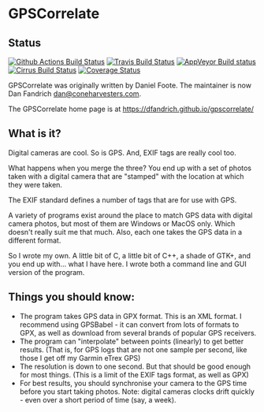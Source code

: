 # GPSCorrelate

## Status

[![Github Actions Build Status](https://github.com/dfandrich/gpscorrelate/workflows/CI/badge.svg?branch=master)](https://github.com/dfandrich/gpscorrelate/actions?query=workflow%3A%22CI%22)
[![Travis Build Status](https://travis-ci.org/dfandrich/gpscorrelate.svg?branch=master)](https://travis-ci.org/dfandrich/gpscorrelate)
[![AppVeyor Build status](https://ci.appveyor.com/api/projects/status/4wi4bxc47c29ce0r/branch/master?svg=true)](https://ci.appveyor.com/project/dfandrich/gpscorrelate)
[![Cirrus Build Status](https://api.cirrus-ci.com/github/dfandrich/gpscorrelate.svg?branch=master)](https://cirrus-ci.com/github/dfandrich/gpscorrelate)
[![Coverage Status](https://coveralls.io/repos/github/dfandrich/gpscorrelate/badge.svg?branch=master)](https://coveralls.io/github/dfandrich/gpscorrelate)

GPSCorrelate was originally written by Daniel Foote. The maintainer is now
Dan Fandrich <dan@coneharvesters.com>.

The GPSCorrelate home page is at https://dfandrich.github.io/gpscorrelate/

## What is it?

Digital cameras are cool. So is GPS. And, EXIF tags are really cool too.

What happens when you merge the three? You end up with a set of photos taken
with a digital camera that are "stamped" with the location at which they were
taken.

The EXIF standard defines a number of tags that are for use with GPS.

A variety of programs exist around the place to match GPS data with digital
camera photos, but most of them are Windows or MacOS only. Which doesn't really
suit me that much. Also, each one takes the GPS data in a different format.

So I wrote my own. A little bit of C, a little bit of C++, a shade of GTK+, and
you end up with... what I have here. I wrote both a command line and GUI
version of the program.

## Things you should know:

* The program takes GPS data in GPX format. This is an XML format. I recommend
  using GPSBabel - it can convert from lots of formats to GPX, as well as
  download from several brands of popular GPS receivers.
* The program can "interpolate" between points (linearly) to get better
  results. (That is, for GPS logs that are not one sample per second, like
  those I get off my Garmin eTrex GPS)
* The resolution is down to one second. But that should be good enough for most
  things. (This is a limit of the EXIF tags format, as well as GPX)
* For best results, you should synchronise your camera to the GPS time before
  you start taking photos. Note: digital cameras clocks drift quickly - even
  over a short period of time (say, a week).
